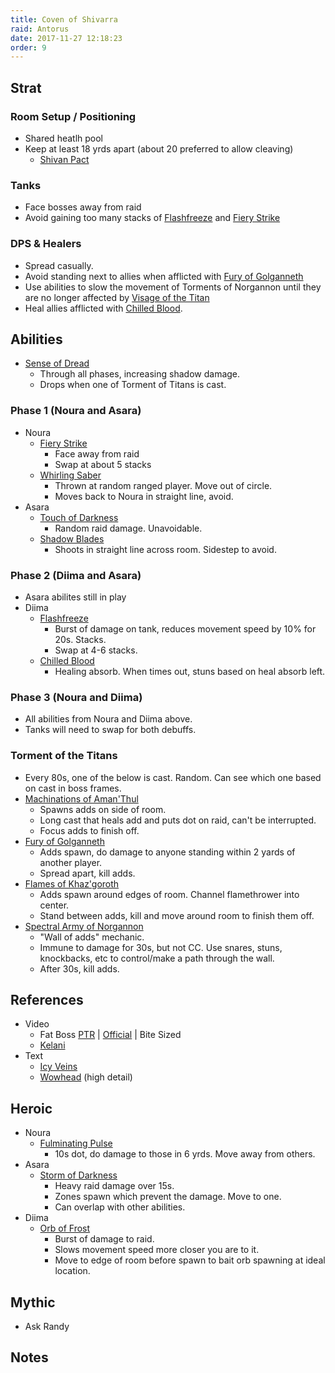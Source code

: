 ```yaml
---
title: Coven of Shivarra
raid: Antorus
date: 2017-11-27 12:18:23
order: 9
---
```


## Strat
### Room Setup / Positioning
  
- Shared heatlh pool  
- Keep at least 18 yrds apart (about 20 preferred to allow cleaving)
  - [Shivan Pact](http://www.wowhead.com/spell=253189)
  
### Tanks
  
- Face bosses away from raid
- Avoid gaining too many stacks of [Flashfreeze](http://www.wowhead.com/spell=245518) and [Fiery Strike](http://www.wowhead.com/spell=244899)  
  
### DPS & Healers
  
- Spread casually.
- Avoid standing next to allies when afflicted with [Fury of Golganneth](http://www.wowhead.com/spell=246763)  
- Use abilities to slow the movement of Torments of Norgannon until they are no longer affected by [Visage of the Titan](http://www.wowhead.com/spell=249863)  
- Heal allies afflicted with [Chilled Blood](http://www.wowhead.com/spell=245586).  
  
## Abilities
  
- [Sense of Dread](http://www.wowhead.com/spell=253752)
  - Through all phases, increasing shadow damage.  
  - Drops when one of Torment of Titans is cast.  
  
### Phase 1 (Noura and Asara)
  
- Noura
  - [Fiery Strike](http://www.wowhead.com/spell=244899)  
    - Face away from raid  
    - Swap at about 5 stacks  
  - [Whirling Saber](http://www.wowhead.com/spell=245627)  
    - Thrown at random ranged player.  Move out of circle.  
    - Moves back to Noura in straight line, avoid.  
- Asara
  - [Touch of Darkness](http://www.wowhead.com/spell=245303)  
    - Random raid damage.  Unavoidable.  
  - [Shadow Blades](http://www.wowhead.com/spell=245281)  
    - Shoots in straight line across room.  Sidestep to avoid.
  
### Phase 2 (Diima and Asara)  
  
- Asara abilites still in play  
- Diima  
  - [Flashfreeze](http://www.wowhead.com/spell=245518)  
    - Burst of damage on tank, reduces movement speed by 10% for 20s.  Stacks.  
    - Swap at 4-6 stacks.
  - [Chilled Blood](http://www.wowhead.com/spell=245586)  
    - Healing absorb.  When times out, stuns based on heal absorb left.  

### Phase 3 (Noura and Diima)
  
  - All abilities from Noura and Diima above.  
  - Tanks will need to swap for both debuffs.  
    
### Torment of the Titans
  
  - Every 80s, one of the below is cast.  Random.  Can see which one based on cast in boss frames.  
  - [Machinations of Aman'Thul](http://www.wowhead.com/spell=250095)  
    - Spawns adds on side of room.  
    - Long cast that heals add and puts dot on raid, can't be interrupted.  
    - Focus adds to finish off.  
  - [Fury of Golganneth](http://www.wowhead.com/spell=246763)  
    - Adds spawn, do damage to anyone standing within 2 yards of another player.  
    - Spread apart, kill adds.  
  - [Flames of Khaz'goroth](http://www.wowhead.com/spell=245671)  
    - Adds spawn around edges of room.  Channel flamethrower into center.  
    - Stand between adds, kill and move around room to finish them off.  
  - [Spectral Army of Norgannon](http://www.wowhead.com/spell=245910)  
    - "Wall of adds" mechanic.  
    - Immune to damage for 30s, but not CC.  Use snares, stuns, knockbacks, etc to control/make a path through the wall.  
    - After 30s, kill adds.  
  
## References

- Video
  - Fat Boss [PTR](https://www.youtube.com/watch?v=ncpVUaFNYJE&index=9&list=PLu3dsh6Bc2HXf2og3ie8L_Au-3tbxNlXD) | [Official](https://www.youtube.com/watch?v=8JoPnJPkbZ4&list=PLu3dsh6Bc2HX8s-yU5vcUpkmTwtvNlw0U&index=9) | Bite Sized
  - [Kelani](https://www.youtube.com/watch?v=WzVpTmcjjWM&list=PL7W5-u3Vdf2I8N3T4bi50EQmDGIH3JKlw&index=9)
- Text
  - [Icy Veins](https://www.icy-veins.com/wow/the-coven-of-shivarra-guide-for-antorus-the-burning-throne)
  - [Wowhead](http://www.wowhead.com/coven-of-shivarra-antorus-the-burning-throne-raid-strategy-guide) (high detail)


## Heroic
  
- Noura  
  - [Fulminating Pulse](http://www.wowhead.com/spell=253429)  
    - 10s dot, do damage to those in 6 yrds.  Move away from others.  
- Asara  
  - [Storm of Darkness](http://www.wowhead.com/spell=252861)  
    - Heavy raid damage over 15s.  
    - Zones spawn which prevent the damage.  Move to one.  
    - Can overlap with other abilities.  
- Diima  
  - [Orb of Frost](http://www.wowhead.com/spell=253650)  
    - Burst of damage to raid.  
    - Slows movement speed more closer you are to it.  
    - Move to edge of room before spawn to bait orb spawning at ideal location.  
  
## Mythic
- Ask Randy

## Notes